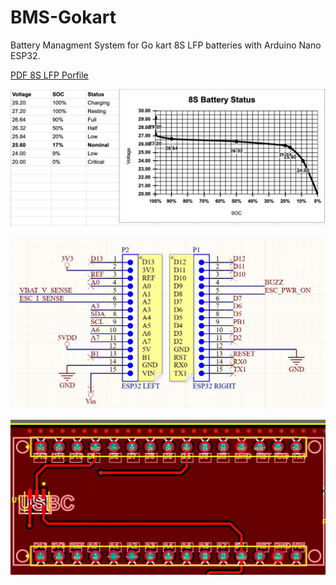 # BMS-Gokart
Battery Managment System for Go kart 8S LFP batteries with Arduino Nano ESP32. 

[PDF 8S LFP Porfile](./resources/LiFePO4%20Profiles%20-%2025.6V%20(8S).pdf)

![profile](./resources/8S_LFP_profile.png)

![schem](./resources/schem.jpg)

![pcb pins](./resources/pcb_pins.jpg)